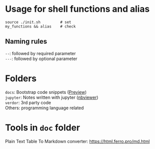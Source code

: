 # Usage for shell functions and alias
    source ./init.sh         # set
    my_functions && alias    # check

## Naming rules
`--`: followed by required parameter  
`---`: followed by optional parameter

# Folders
`docs`: Bootstrap code snippets ([Preview](https://html.ferro.pro/))  
`jupyter`: Notes written with jupyter ([nbviewer](http://nbviewer.jupyter.org/github/fzinfz/scripts/tree/master/jupyter/))  
`verdor`: 3rd party code  
Others: programming language related

# Tools in `doc` folder
Plain Text Table To Markdown converter: https://html.ferro.pro/md.html